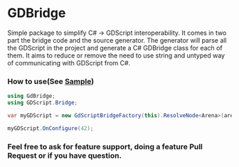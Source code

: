 # GDBridge
Simple package to simplify C# -> GDScript interoperability.
It comes in two part the bridge code and the source generator.
The generator will parse all the GDScript in the project and generate a C# GDBridge class for each of them.
It aims to reduce or remove the need to use string and untyped way of communicating with GDScript from C#.

### How to use(See [Sample](https://github.com/TheJemy191/GDBridge/blob/main/GDBridge.Generator/GDBridge.Generator.Sample/Sample.cs))
```csharp
using GdBridge;
using GDScript.Bridge;

var myGDScript = new GdScriptBridgeFactory(this).ResolveNode<Arena>(arena);

myGDScript.OnConfigure(42);
```

### Feel free to ask for feature support, doing a feature Pull Request or if you have question.
